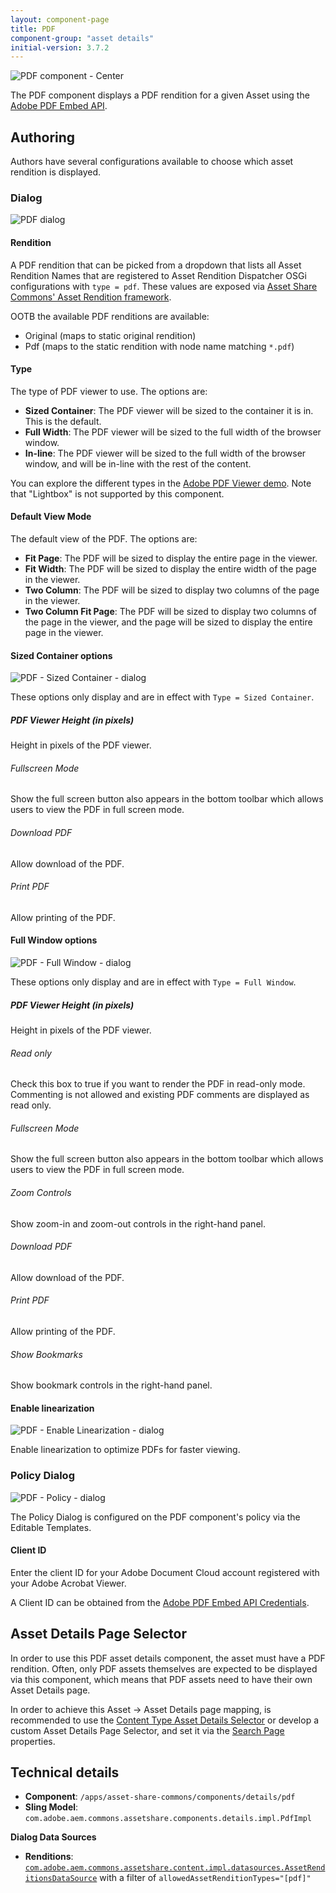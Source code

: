 ```yaml
---
layout: component-page
title: PDF
component-group: "asset details"
initial-version: 3.7.2
---
```


![PDF component - Center](./images/main.png)

The PDF component displays a PDF rendition for a given Asset using the [Adobe PDF Embed API](https://developer.adobe.com/document-services/docs/overview/pdf-embed-api/).

## Authoring

Authors have several configurations available to choose which asset rendition is displayed.

### Dialog

![PDF dialog](./images/dialog.png)

#### Rendition

A PDF rendition that can be picked from a dropdown that lists all Asset Rendition Names that are registered to Asset Rendition Dispatcher OSGi configurations with `type = pdf`. These values are exposed via [Asset Share Commons' Asset Rendition framework](/asset-share-commons/pages/development/asset-renditions/).

OOTB the available PDF renditions are available:

* Original (maps to static original rendition)
* Pdf (maps to the static rendition with node name matching `*.pdf`)

#### Type

The type of PDF viewer to use. The options are:

* **Sized Container**: The PDF viewer will be sized to the container it is in. This is the default.
* **Full Width**: The PDF viewer will be sized to the full width of the browser window.
* **In-line**: The PDF viewer will be sized to the full width of the browser window, and will be in-line with the rest of the content.

You can explore the different types in the [Adobe PDF Viewer demo](https://documentcloud.adobe.com/view-sdk-demo/PDFEmbedAPI). Note that "Lightbox" is not supported by this component.

#### Default View Mode

The default view of the PDF. The options are:

* **Fit Page**: The PDF will be sized to display the entire page in the viewer.
* **Fit Width**: The PDF will be sized to display the entire width of the page in the viewer.
* **Two Column**: The PDF will be sized to display two columns of the page in the viewer.
* **Two Column Fit Page**: The PDF will be sized to display two columns of the page in the viewer, and the page will be sized to display the entire page in the viewer.

#### Sized Container options

![PDF - Sized Container - dialog](./images/dialog_sized-container.png)

These options only display and are in effect with `Type = Sized Container`.

##### PDF Viewer Height (in pixels)

Height in pixels of the PDF viewer.

###### Fullscreen Mode

Show the full screen button also appears in the bottom toolbar which allows users to view the PDF in full screen mode.

###### Download PDF

Allow download of the PDF.

###### Print PDF

Allow printing of the PDF.

#### Full Window options

![PDF - Full Window - dialog](./images/dialog_full-window.png)

These options only display and are in effect with `Type = Full Window`.

##### PDF Viewer Height (in pixels)

Height in pixels of the PDF viewer.

###### Read only

Check this box to true if you want to render the PDF in read-only mode. Commenting is not allowed and existing PDF comments are displayed as read only.

###### Fullscreen Mode

Show the full screen button also appears in the bottom toolbar which allows users to view the PDF in full screen mode.

###### Zoom Controls

Show zoom-in and zoom-out controls in the right-hand panel.

###### Download PDF

Allow download of the PDF.

###### Print PDF

Allow printing of the PDF.

###### Show Bookmarks

Show bookmark controls in the right-hand panel.

#### Enable linearization

![PDF - Enable Linearization - dialog](./images/dialog_enable-linearization.png)

Enable linearization to optimize PDFs for faster viewing.


### Policy Dialog

![PDF - Policy - dialog](./images/dialog_policy.png)

The Policy Dialog is configured on the PDF component's policy via the Editable Templates.

#### Client ID

Enter the client ID for your Adobe Document Cloud account registered with your Adobe Acrobat Viewer. 

A Client ID can be obtained from the [Adobe PDF Embed API Credentials](https://acrobatservices.adobe.com/dc-integration-creation-app-cdn/main.html?api=pdf-embed-api).


## Asset Details Page Selector

In order to use this PDF asset details component, the asset must have a PDF rendition. Often, only PDF assets themselves are expected to be displayed via this component, which means that PDF assets need to have their own Asset Details page.

In order to achieve this Asset -> Asset Details page mapping, is recommended to use the [Content Type Asset Details Selector](/asset-share-commons/pages/development/asset-details-selector/) or develop a custom Asset Details Page Selector, and set it via the [Search Page](/asset-share-commons/pages/development/search-page/#asset-details-page-selector) properties.    



## Technical details

* **Component**: `/apps/asset-share-commons/components/details/pdf`
* **Sling Model**: `com.adobe.aem.commons.assetshare.components.details.impl.PdfImpl`

**Dialog Data Sources**

* **Renditions**: [`com.adobe.aem.commons.assetshare.content.impl.datasources.AssetRenditionsDataSource`](https://github.com/Adobe-Marketing-Cloud/asset-share-commons/blob/develop/core/src/main/java/com/adobe/aem/commons/assetshare/content/impl/datasources/AssetRenditionsDataSource.java) with a filter of `allowedAssetRenditionTypes="[pdf]"`
